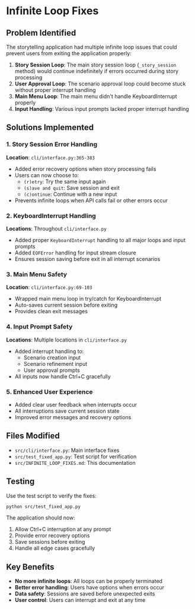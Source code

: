 # Infinite Loop Fixes

## Problem Identified
The storytelling application had multiple infinite loop issues that could prevent users from exiting the application properly:

1. **Story Session Loop**: The main story session loop (`_story_session` method) would continue indefinitely if errors occurred during story processing
2. **User Approval Loop**: The scenario approval loop could become stuck without proper interrupt handling
3. **Main Menu Loop**: The main menu didn't handle KeyboardInterrupt properly
4. **Input Handling**: Various input prompts lacked proper interrupt handling

## Solutions Implemented

### 1. Story Session Error Handling
**Location**: `cli/interface.py:365-383`
- Added error recovery options when story processing fails
- Users can now choose to:
  - `(r)etry`: Try the same input again
  - `(s)ave and quit`: Save session and exit
  - `(c)ontinue`: Continue with a new input
- Prevents infinite loops when API calls fail or other errors occur

### 2. KeyboardInterrupt Handling
**Locations**: Throughout `cli/interface.py`
- Added proper `KeyboardInterrupt` handling to all major loops and input prompts
- Added `EOFError` handling for input stream closure
- Ensures session saving before exit in all interrupt scenarios

### 3. Main Menu Safety
**Location**: `cli/interface.py:69-103`
- Wrapped main menu loop in try/catch for KeyboardInterrupt
- Auto-saves current session before exiting
- Provides clean exit messages

### 4. Input Prompt Safety
**Locations**: Multiple locations in `cli/interface.py`
- Added interrupt handling to:
  - Scenario creation input
  - Scenario refinement input
  - User approval prompts
- All inputs now handle Ctrl+C gracefully

### 5. Enhanced User Experience
- Added clear user feedback when interrupts occur
- All interruptions save current session state
- Improved error messages and recovery options

## Files Modified
- `src/cli/interface.py`: Main interface fixes
- `src/test_fixed_app.py`: Test script for verification
- `src/INFINITE_LOOP_FIXES.md`: This documentation

## Testing
Use the test script to verify the fixes:
```bash
python src/test_fixed_app.py
```

The application should now:
1. Allow Ctrl+C interruption at any prompt
2. Provide error recovery options
3. Save sessions before exiting
4. Handle all edge cases gracefully

## Key Benefits
- **No more infinite loops**: All loops can be properly terminated
- **Better error handling**: Users have options when errors occur
- **Data safety**: Sessions are saved before unexpected exits
- **User control**: Users can interrupt and exit at any time
